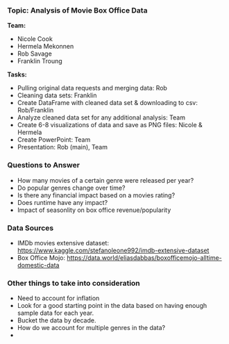 ### Topic: Analysis of Movie Box Office Data

**Team:**
* Nicole Cook
* Hermela Mekonnen
* Rob Savage
* Franklin Troung

**Tasks:**
* Pulling original data requests and merging data: Rob
* Cleaning data sets: Franklin
* Create DataFrame with cleaned data set & downloading to csv: Rob/Franklin
* Analyze cleaned data set for any additional analysis: Team
* Create 6-8 visualizations of data and save as PNG files: Nicole & Hermela
* Create PowerPoint: Team
* Presentation: Rob (main), Team

### Questions to Answer
* How many movies of a certain genre were released per year?
* Do popular genres change over time?
* Is there any financial impact based on a movies rating?
* Does runtime have any impact?
* Impact of seasonlity on box office revenue/popularity


### Data Sources
* IMDb movies extensive dataset: 
https://www.kaggle.com/stefanoleone992/imdb-extensive-dataset
* Box Office Mojo: https://data.world/eliasdabbas/boxofficemojo-alltime-domestic-data


### Other things to take into consideration
* Need to account for inflation
* Look for a good starting point in the data based on having enough sample data for each year.
* Bucket the data by decade.
* How do we account for multiple genres in the data?
*


